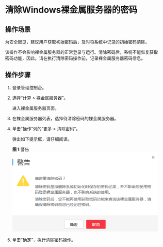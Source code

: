 # 清除Windows裸金属服务器的密码<a name="bms_umn_0031"></a>

## 操作场景<a name="section39747844174914"></a>

为安全起见，建议用户获取初始密码后，及时将系统中记录的初始密码清除。

该操作不会影响裸金属服务器的正常登录与运行。清除密码后，系统不能恢复获取密码功能，因此，请在执行清除密码操作前，记录裸金属服务器密码信息。

## 操作步骤<a name="section2644336121598"></a>

1.  登录管理控制台。
2.  选择“计算 \> 裸金属服务器”。

    进入裸金属服务器页面。

3.  在裸金属服务器列表，选择待清除密码的裸金属服务器。
4.  单击“操作”列的“更多 \> 清除密码”。

    弹出如下提示框，请仔细阅读。

    **图 1**  警告<a name="fig16224184483512"></a>  
    ![](figures/警告.png "警告")

5.  单击“确定”，执行清除密码操作。

